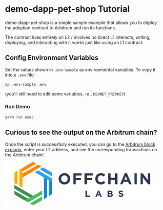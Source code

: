 # demo-dapp-pet-shop Tutorial

demo-dapp-pet-shop is a simple sample example that allows you to deploy the adoption contract to Arbitrum and run its functions.

The contract lives entirely on L2 / involves no direct L1 interacts; writing, deploying, and interacting with it works just like using an L1 contract.

## Config Environment Variables

Set the values shown in `.env-sample` as environmental variables. To copy it into a `.env` file:

```bash
cp .env-sample .env
```

(you'll still need to edit some variables, i.e., `DEVNET_PRIVKEY`)

### Run Demo

```bash
yarn run exec
```

## Curious to see the output on the Arbitrum chain?

Once the script is successfully executed, you can go to the [Arbitrum block explorer](https://goerli-rollup-explorer.arbitrum.io/), enter your L2 address, and see the corresponding transactions on the Arbitrum chain!

<p align="center"><img src="../../assets/offchain_labs_logo.png" width="600"></p>
